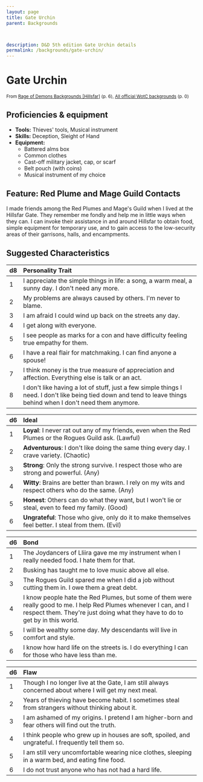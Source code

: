 ```yaml
---
layout: page
title: Gate Urchin
parent: Backgrounds



description: D&D 5th edition Gate Urchin details
permalink: /backgrounds/gate-urchin/
---
```

# Gate Urchin

<small>From <a target="_blank" href="https://dndadventurersleague.org/wp-content/uploads/2015/07/Hillsfar-Regional-Character-Options.pdf">Rage of Demons Backgrounds [Hillsfar]</a> (p. 6), <a target="_blank" href="https://flapkan.com/faq#What-is-the-source-All-official-WotC-backgrounds-and-how-does-it-work">All official WotC backgrounds</a> (p. 0)</small>


## Proficiencies & equipment

- **Tools:** Thieves' tools, Musical instrument
- **Skills:** Deception, Sleight of Hand
- **Equipment:** 
  - Battered alms box
  - Common clothes
  - Cast-off military jacket, cap, or scarf
  - Belt pouch (with coins)
  - Musical instrument of my choice

## Feature: Red Plume and Mage Guild Contacts


I made friends among the Red Plumes and Mage's Guild when I lived at the Hillsfar Gate. They remember me fondly and help me in little ways when they can. I can invoke their assistance in and around Hillsfar to obtain food, simple equipment for temporary use, and to gain access to the low-security areas of their garrisons, halls, and encampments.

## Suggested Characteristics


| d8 | Personality Trait |
|:----------------------------|:------------------|
| 1 | I appreciate the simple things in life: a song, a warm meal, a sunny day. I don't need any more. |
| 2 | My problems are always caused by others. I'm never to blame. |
| 3 | I am afraid I could wind up back on the streets any day. |
| 4 | I get along with everyone. |
| 5 | I see people as marks for a con and have difficulty feeling true empathy for them. |
| 6 | I have a real flair for matchmaking. I can find anyone a spouse! |
| 7 | I think money is the true measure of appreciation and affection. Everything else is talk or an act. |
| 8 | I don't like having a lot of stuff, just a few simple things I need. I don't like being tied down and tend to leave things behind when I don't need them anymore. |

| d6 | Ideal |
|:----------------------------|:------|
| 1 | **Loyal**: I never rat out any of my friends, even when the Red Plumes or the Rogues Guild ask. (Lawful) |
| 2 | **Adventurous**: I don't like doing the same thing every day. I crave variety. (Chaotic) |
| 3 | **Strong**: Only the strong survive. I respect those who are strong and powerful. (Any) |
| 4 | **Witty**: Brains are better than brawn. I rely on my wits and respect others who do the same. (Any) |
| 5 | **Honest**: Others can do what they want, but I won't lie or steal, even to feed my family. (Good) |
| 6 | **Ungrateful**: Those who give, only do it to make themselves feel better. I steal from them. (Evil) |

| d6 | Bond |
|:----------------------------|:------------------|
| 1 | The Joydancers of Lliira gave me my instrument when I really needed food. I hate them for that. |
| 2 | Busking has taught me to love music above all else. |
| 3 | The Rogues Guild spared me when I did a job without cutting them in. I owe them a great debt. |
| 4 | I know people hate the Red Plumes, but some of them were really good to me. I help Red Plumes whenever I can, and I respect them. They're just doing what they have to do to get by in this world. |
| 5 | I will be wealthy some day. My descendants will live in comfort and style. |
| 6 | I know how hard life on the streets is. I do everything I can for those who have less than me. |

| d6 | Flaw |
|:----------------------------|:------------------|
| 1 | Though I no longer live at the Gate, I am still always concerned about where I will get my next meal. |
| 2 | Years of thieving have become habit. I sometimes steal from strangers without thinking about it. |
| 3 | I am ashamed of my origins. I pretend I am higher-born and fear others will find out the truth. |
| 4 | I think people who grew up in houses are soft, spoiled, and ungrateful. I frequently tell them so. |
| 5 | I am still very uncomfortable wearing nice clothes, sleeping in a warm bed, and eating fine food. |
| 6 | I do not trust anyone who has not had a hard life. |